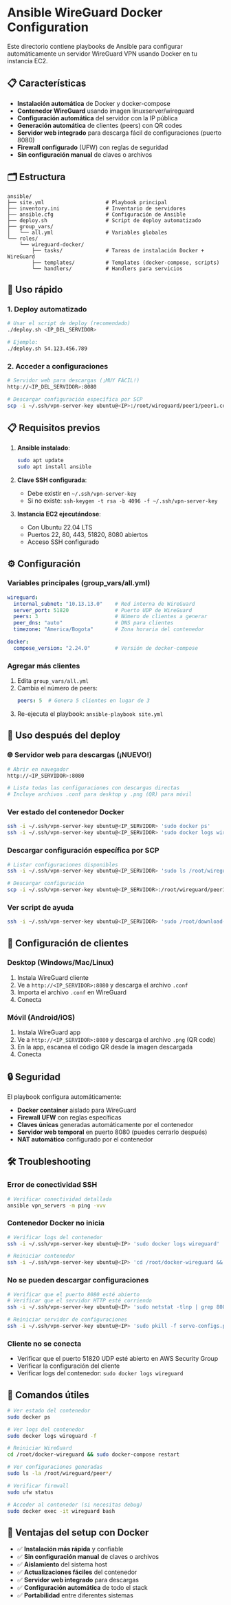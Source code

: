 # Ansible WireGuard Docker Configuration

Este directorio contiene playbooks de Ansible para configurar automáticamente un servidor WireGuard VPN usando Docker en tu instancia EC2.

## 📋 Características

- **Instalación automática** de Docker y docker-compose
- **Contenedor WireGuard** usando imagen linuxserver/wireguard
- **Configuración automática** del servidor con la IP pública
- **Generación automática** de clientes (peers) con QR codes
- **Servidor web integrado** para descarga fácil de configuraciones (puerto 8080)
- **Firewall configurado** (UFW) con reglas de seguridad
- **Sin configuración manual** de claves o archivos

## 🗂️ Estructura

```
ansible/
├── site.yml                    # Playbook principal
├── inventory.ini               # Inventario de servidores
├── ansible.cfg                 # Configuración de Ansible
├── deploy.sh                   # Script de deploy automatizado
├── group_vars/
│   └── all.yml                 # Variables globales
└── roles/
    └── wireguard-docker/
        ├── tasks/              # Tareas de instalación Docker + WireGuard
        ├── templates/          # Templates (docker-compose, scripts)
        └── handlers/           # Handlers para servicios
```

## 🚀 Uso rápido

### 1. Deploy automatizado

```bash
# Usar el script de deploy (recomendado)
./deploy.sh <IP_DEL_SERVIDOR>

# Ejemplo:
./deploy.sh 54.123.456.789
```

### 2. Acceder a configuraciones

```bash
# Servidor web para descargas (¡MUY FÁCIL!)
http://<IP_DEL_SERVIDOR>:8080

# Descargar configuración específica por SCP
scp -i ~/.ssh/vpn-server-key ubuntu@<IP>:/root/wireguard/peer1/peer1.conf .
```

## 📋 Requisitos previos

1. **Ansible instalado**:
   ```bash
   sudo apt update
   sudo apt install ansible
   ```

2. **Clave SSH configurada**:
   - Debe existir en `~/.ssh/vpn-server-key`
   - Si no existe: `ssh-keygen -t rsa -b 4096 -f ~/.ssh/vpn-server-key`

3. **Instancia EC2 ejecutándose**:
   - Con Ubuntu 22.04 LTS
   - Puertos 22, 80, 443, 51820, 8080 abiertos
   - Acceso SSH configurado

## ⚙️ Configuración

### Variables principales (group_vars/all.yml)

```yaml
wireguard:
  internal_subnet: "10.13.13.0"    # Red interna de WireGuard
  server_port: 51820               # Puerto UDP de WireGuard
  peers: 3                         # Número de clientes a generar
  peer_dns: "auto"                 # DNS para clientes
  timezone: "America/Bogota"       # Zona horaria del contenedor

docker:
  compose_version: "2.24.0"        # Versión de docker-compose
```

### Agregar más clientes

1. Edita `group_vars/all.yml`
2. Cambia el número de peers:
   ```yaml
   peers: 5  # Genera 5 clientes en lugar de 3
   ```
3. Re-ejecuta el playbook: `ansible-playbook site.yml`

## 📱 Uso después del deploy

### 🌐 Servidor web para descargas (¡NUEVO!)
```bash
# Abrir en navegador
http://<IP_SERVIDOR>:8080

# Lista todas las configuraciones con descargas directas
# Incluye archivos .conf para desktop y .png (QR) para móvil
```

### Ver estado del contenedor Docker
```bash
ssh -i ~/.ssh/vpn-server-key ubuntu@<IP_SERVIDOR> 'sudo docker ps'
ssh -i ~/.ssh/vpn-server-key ubuntu@<IP_SERVIDOR> 'sudo docker logs wireguard'
```

### Descargar configuración específica por SCP
```bash
# Listar configuraciones disponibles
ssh -i ~/.ssh/vpn-server-key ubuntu@<IP_SERVIDOR> 'sudo ls /root/wireguard/peer*/'

# Descargar configuración
scp -i ~/.ssh/vpn-server-key ubuntu@<IP_SERVIDOR>:/root/wireguard/peer1/peer1.conf .
```

### Ver script de ayuda
```bash
ssh -i ~/.ssh/vpn-server-key ubuntu@<IP_SERVIDOR> 'sudo /root/download-configs.sh'
```

## 🔧 Configuración de clientes

### Desktop (Windows/Mac/Linux)
1. Instala WireGuard cliente
2. Ve a `http://<IP_SERVIDOR>:8080` y descarga el archivo `.conf`
3. Importa el archivo `.conf` en WireGuard
4. Conecta

### Móvil (Android/iOS)
1. Instala WireGuard app
2. Ve a `http://<IP_SERVIDOR>:8080` y descarga el archivo `.png` (QR code)
3. En la app, escanea el código QR desde la imagen descargada
4. Conecta

## 🔒 Seguridad

El playbook configura automáticamente:

- **Docker container** aislado para WireGuard
- **Firewall UFW** con reglas específicas
- **Claves únicas** generadas automáticamente por el contenedor
- **Servidor web temporal** en puerto 8080 (puedes cerrarlo después)
- **NAT automático** configurado por el contenedor

## 🛠️ Troubleshooting

### Error de conectividad SSH
```bash
# Verificar conectividad detallada
ansible vpn_servers -m ping -vvv
```

### Contenedor Docker no inicia
```bash
# Verificar logs del contenedor
ssh -i ~/.ssh/vpn-server-key ubuntu@<IP> 'sudo docker logs wireguard'

# Reiniciar contenedor
ssh -i ~/.ssh/vpn-server-key ubuntu@<IP> 'cd /root/docker-wireguard && sudo docker-compose restart'
```

### No se pueden descargar configuraciones
```bash
# Verificar que el puerto 8080 esté abierto
# Verificar que el servidor HTTP esté corriendo
ssh -i ~/.ssh/vpn-server-key ubuntu@<IP> 'sudo netstat -tlnp | grep 8080'

# Reiniciar servidor de configuraciones
ssh -i ~/.ssh/vpn-server-key ubuntu@<IP> 'sudo pkill -f serve-configs.py && cd /root/wireguard && nohup python3 /root/serve-configs.py > /var/log/config-server.log 2>&1 &'
```

### Cliente no se conecta
- Verificar que el puerto 51820 UDP esté abierto en AWS Security Group
- Verificar la configuración del cliente
- Verificar logs del contenedor: `sudo docker logs wireguard`

## 🔄 Comandos útiles

```bash
# Ver estado del contenedor
sudo docker ps

# Ver logs del contenedor
sudo docker logs wireguard -f

# Reiniciar WireGuard
cd /root/docker-wireguard && sudo docker-compose restart

# Ver configuraciones generadas
sudo ls -la /root/wireguard/peer*/

# Verificar firewall
sudo ufw status

# Acceder al contenedor (si necesitas debug)
sudo docker exec -it wireguard bash
```

## 🌟 Ventajas del setup con Docker

- ✅ **Instalación más rápida** y confiable
- ✅ **Sin configuración manual** de claves o archivos
- ✅ **Aislamiento** del sistema host
- ✅ **Actualizaciones fáciles** del contenedor
- ✅ **Servidor web integrado** para descargas
- ✅ **Configuración automática** de todo el stack
- ✅ **Portabilidad** entre diferentes sistemas
